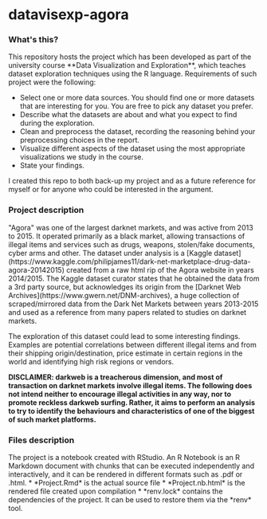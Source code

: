 # datavisexp-agora
 <h3>What's this?</h3>
This repository hosts the project which has been developed as part of the university course **Data Visualization and Exploration**, which teaches dataset exploration techniques
using the R language.
Requirements of such project were the following:

* Select one or more data sources. You should find one or more datasets that are interesting for you. You are free to pick any dataset you prefer.
* Describe what the datasets are about and what you expect to find during the exploration.
* Clean and preprocess the dataset, recording the reasoning behind your preprocessing choices in the report.
* Visualize different aspects of the dataset using the most appropriate visualizations we study in the course.
* State your findings.

I created this repo to both back-up my project and as a future reference for myself or for anyone who could be interested in the argument.

 <h3>Project description</h3>
"Agora" was one of the largest darknet markets, and was active from 2013 to 2015. 
It operated primarily as a black market, allowing transactions of illegal items and services such as drugs, weapons, stolen/fake documents, cyber arms and other.
The dataset under analysis is a [Kaggle dataset](https://www.kaggle.com/philipjames11/dark-net-marketplace-drug-data-agora-20142015) 
created from a raw html rip of the Agora website in years 2014/2015.
The Kaggle dataset curator states that he obtained the data from a 3rd party source, but acknowledges its origin from the [Darknet Web Archives](https://www.gwern.net/DNM-archives), 
a huge collection of scraped/mirrored data from the Dark Net Markets between years 2013-2015 and used as a reference from many papers related to studies on darknet markets. 

The exploration of this dataset could lead to some interesting findings. Examples are potential correlations between different illegal items and from their shipping origin/destination, price estimate in certain regions in the world and identifying high risk regions or vendors.

**DISCLAIMER: darkweb is a treacherous dimension, and most of transaction on darknet markets involve illegal items. The following does not intend neither to encourage illegal activities in any way, nor to promote reckless darkweb surfing. 
Rather, it aims to perform an analysis to try to identify the behaviours and characteristics of one of the biggest of such market platforms.**


<h3> Files description </h3>
The project is a notebook created with RStudio. An R Notebook is an R Markdown document with chunks that can be executed independently and interactively, and it can be rendered in different formats such as .pdf or .html.
* *Project.Rmd* is the actual source file
* *Project.nb.html* is the rendered file created upon compilation
* *renv.lock* contains the dependencies of the project. It can be used to restore them via the *renv* tool.
